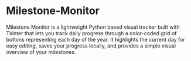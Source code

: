 # Milestone-Monitor
Milestone Monitor is a lightweight Python based visual tracker built with Tkinter that lets you track daily progress through a color-coded grid of buttons representing each day of the year. It highlights the current day for easy editing, saves your progress locally, and provides a simple visual overview of your milestones.
